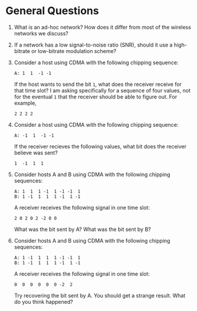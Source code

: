 # General Questions

1. What is an ad-hoc network?
   How does it differ from most of the wireless networks we discuss?

2. If a network has a low signal-to-noise ratio (SNR),
   should it use a high-bitrate or low-bitrate modulation scheme?

3. Consider a host using CDMA with the following chipping sequence:
   ```
   A: 1  1  -1 -1
   ```

   If the host wants to send the bit `1`,
   what does the receiver receive for that time slot?
   I am asking specifically for a sequence of four values,
   not for the eventual `1` that the receiver should be able to figure out.
   For example,
   ```
   2 2 2 2
   ```

4. Consider a host using CDMA with the following chipping sequence:
   ```
   A: -1  1  -1 -1
   ```

   If the receiver recieves the following values,
   what bit does the receiver believe was sent?
   ```
   1  -1  1  1
   ```

5. Consider hosts A and B using CDMA with the following chipping sequences:
   ```
   A: 1  1  1 -1  1 -1 -1  1
   B: 1 -1  1  1  1 -1  1 -1
   ```

   A receiver receives the following signal in one time slot:
   ```
   2 0 2 0 2 -2 0 0
   ```
   What was the bit sent by A?
   What was the bit sent by B?

6. Consider hosts A and B using CDMA with the following chipping sequences:
   ```
   A: 1 -1  1  1  1 -1 -1  1
   B: 1 -1  1  1  1 -1  1 -1
   ```

   A receiver receives the following signal in one time slot:
   ```
   0  0  0  0  0  0 -2  2
   ```
   Try recovering the bit sent by A.
   You should get a strange result.
   What do you think happened?

<!--
2. Consider visiting a corn maze with a friend.
   The two of you get separated at some point and cannot see one another.
   It is getting dark,
   and there are some ominous-looking children wandering around,
   so you decide it is time to leave,
   and you shout to your friend at the top of your voice to get their
   attention.
   Unfortunately, at the exact same time,
   your friend decides to shout to you.
   You are very far away in the maze,
   so not only do you not hear what one another said,
   you do not even realize that the other shouted because their voice is so
   faint compared to your own.
   At this point,
   you believe your friend cannot hear you or chose not to respond.

   As you are driving home in a rush without your friend,
   you ponder how the problem you encountered relates to computer networking.
   In particular, how does it relate to medium-access protocols?

3. If a wireless sender could send and receive at the same time,
   would this allow collision detection to be effective in a wireless setting?
   Why or why not?
-->

<!--
3. What is a beacon frame in an 802.11 network and what purpose does it serve?

7. Consider both CSMA/CD and CSMA/CA.
   For each of these protocols,
   state whether each of the following conditions would cause an exponential
   backoff.
   Some of these do not make sense for one of the protocols --
   if that is the case, explain why.
   * Sender has data to send, but senses channel is busy
   * Sender detects collision while sending frame
   * ACK is not received after sending frame

8. Assume a wireless host has MAC address 11:22:33:44:55:66.
   The addresses in an 802.11 frame are, in the following order,
   * AA:BB:CC:DD:EE:FF
   * 11:22:33:44:55:66
   * 12:34:56:78:9A:BC

   What is the MAC address of the router?
   Is this frame going from router to host or host to router?

9. To get all the way from a wireless host to a router,
   a packet will go through both an 802.11 frame and an 802.3 frame.
   Why?

10. Consider a host that changes access points but remains on the same subnet.
    Which of the following change?
    * IP address of host
    * MAC address of host
    * MAC address of associated access point
    * MAC address of router

11. Explain how a wireless host that is not very active
    (i.e., does not send or receive very many packets)
    can save battery life.
-->
